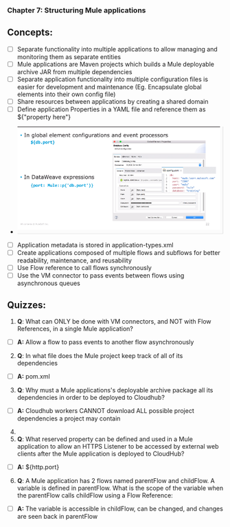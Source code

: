 ### Chapter 7: Structuring Mule applications
## Concepts:
- [ ] Separate functionality into multiple applications to allow managing and monitoring them as separate entities
- [ ] Mule applications are Maven projects which builds a Mule deployable archive JAR from multiple dependencies
- [ ] Separate application functionality into multiple configuration files is easier for development and maintenance (Eg. Encapsulate global elements into their own config file)
- [ ] Share resources between applications by creating a shared domain
- [ ] Define application Properties in a YAML file and reference them as ${"property here"}
* ![](https://github.com/kraynguyen1/LearningMulesoft/blob/main/Week3/Screenshot%202021-07-16%20153321.png)
- [ ] Application metadata is stored in application-types.xml
- [ ] Create applications composed of multiple flows and subflows for better readability, maintenance, and reusability
- [ ] Use Flow reference to call flows synchronously
- [ ] Use the VM connector to pass events between flows using asynchronous queues

## Quizzes:
1. **Q**: What can ONLY be done with VM connectors, and NOT with Flow References, in a single Mule application?
- [ ] **A:** Allow a flow to pass events to another flow asynchronously
2. **Q**: In what file does the Mule project keep track of all of its dependencies
- [ ] **A:** pom.xml
3. **Q**: Why must a Mule applications's deployable archive package all its dependencies in order to be deployed to Cloudhub?
- [ ] **A:** Cloudhub workers CANNOT download ALL possible project dependencies a project may contain
4. ![]()
5. **Q**: What reserved property can be defined and used in a Mule application to allow an HTTPS Listener to be accessed by external web clients after the Mule application is deployed to CloudHub?
- [ ] **A:** ${http.port}
6. **Q**: A Mule application has 2 flows named parentFlow and childFlow. A variable is defined in parentFlow. What is the scope of the variable when the parentFlow calls childFlow using a Flow Reference:
- [ ] **A:** The variable is accessible in childFlow, can be changed, and changes are seen back in parentFlow
